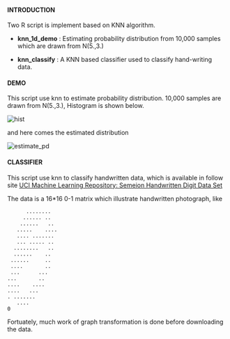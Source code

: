 #### INTRODUCTION

Two R script is implement based on KNN algorithm.

+ __knn_1d_demo__ : Estimating probability distribution from 10,000 samples which are drawn from N(5.,3.)

+ __knn_classify__ : A KNN based classifier used to classify hand-writing data.

#### DEMO

This script use knn to estimate probability distribution. 10,000 samples are drawn from N(5.,3.), Histogram is shown below.

![hist](https://raw.github.com/Oneplus/anothermlkid/master/knn/image/knn_1d_demo_hist.png)

and here comes the estimated distribution

![estimate_pd](https://raw.github.com/Oneplus/anothermlkid/master/knn/image/knn_1d_demo_1.png)

#### CLASSIFIER

This script use knn to classify handwritten data, which is available in follow site [UCI Machine Learning Repository: Semeion Handwritten Digit Data Set](http://archive.ics.uci.edu/ml/datasets/Semeion+Handwritten+Digit)

The data is a 16*16 0-1 matrix which illustrate handwritten photograph, like

```
      ........
     ...... ..
    ......   ..
   .....    ....
   .... .......
   ... ..... ..
  ........   ..
  ......    ..
 ......     ..
 ....       ..
 ...      ...
...       ..
....    ....
....   ...
. .......
   ....
0
```

Fortuately, much work of graph transformation is done before downloading the data.